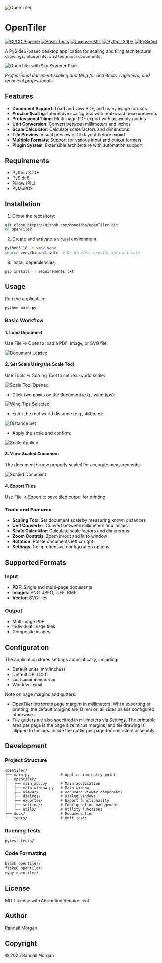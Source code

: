 ![Open Tiler](docs/resources/images/opentiler-icon.png)

# OpenTiler

[![CI/CD Pipeline](https://github.com/Monotoba/OpenTiler/actions/workflows/ci.yml/badge.svg)](https://github.com/Monotoba/OpenTiler/actions/workflows/ci.yml)
[![Basic Tests](https://github.com/Monotoba/OpenTiler/actions/workflows/basic-test.yml/badge.svg)](https://github.com/Monotoba/OpenTiler/actions/workflows/basic-test.yml)
[![License: MIT](https://img.shields.io/badge/License-MIT-yellow.svg)](https://opensource.org/licenses/MIT)
[![Python 3.10+](https://img.shields.io/badge/python-3.10+-blue.svg)](https://www.python.org/downloads/)
[![PySide6](https://img.shields.io/badge/GUI-PySide6-green.svg)](https://www.qt.io/qt-for-python)

A PySide6-based desktop application for scaling and tiling architectural drawings, blueprints, and technical documents.

![OpenTiler with Sky Skanner Plan](docs/images/01-sky-skanner-loaded.png)

*Professional document scaling and tiling for architects, engineers, and technical professionals*

## Features

- **Document Support**: Load and view PDF, and many image formats
- **Precise Scaling**: Interactive scaling tool with real-world measurements
- **Professional Tiling**: Multi-page PDF export with assembly guides
- **Unit Conversion**: Convert between millimeters and inches
- **Scale Calculator**: Calculate scale factors and dimensions
- **Tile Preview**: Visual preview of tile layout before export
- **Multiple Formats**: Support for various input and output formats
- **Plugin System**: Extensible architecture with automation support

## Requirements

- Python 3.10+
- PySide6
- Pillow (PIL)
- PyMuPDF

## Installation

1. Clone the repository:
```bash
git clone https://github.com/Monotoba/OpenTiler.git
cd OpenTiler
```

2. Create and activate a virtual environment:
```bash
python3.10 -m venv venv
source venv/bin/activate  # On Windows: venv\Scripts\activate
```

3. Install dependencies:
```bash
pip install -r requirements.txt
```

## Usage

Run the application:
```bash
python main.py
```

### Basic Workflow

#### 1. Load Document
Use File → Open to load a PDF, image, or SVG file:

![Document Loaded](docs/images/01-sky-skanner-loaded.png)

#### 2. Set Scale Using the Scale Tool
Use Tools → Scaling Tool to set real-world scale:

![Scale Tool Opened](docs/images/03-scale-tool-opened.png)

- Click two points on the document (e.g., wing tips):

![Wing Tips Selected](docs/images/04-wing-tips-selected.png)

- Enter the real-world distance (e.g., 460mm):

![Distance Set](docs/images/05-distance-460mm.png)

- Apply the scale and confirm:

![Scale Applied](docs/images/07-scale-applied-complete.png)

#### 3. View Scaled Document
The document is now properly scaled for accurate measurements:

![Scaled Document](docs/images/08-all-dialogs-closed.png)

#### 4. Export Tiles
Use File → Export to save tiled output for printing.

### Tools and Features

- **Scaling Tool**: Set document scale by measuring known distances
- **Unit Converter**: Convert between millimeters and inches
- **Scale Calculator**: Calculate scale factors and dimensions
- **Zoom Controls**: Zoom in/out and fit to window
- **Rotation**: Rotate documents left or right
- **Settings**: Comprehensive configuration options

## Supported Formats

### Input
- **PDF**: Single and multi-page documents
- **Images**: PNG, JPEG, TIFF, BMP
- **Vector**: SVG files

### Output
- Multi-page PDF
- Individual image tiles
- Composite images

## Configuration

The application stores settings automatically, including:
- Default units (mm/inches)
- Default DPI (300)
- Last used directories
- Window layout

Note on page margins and gutters:
- OpenTiler interprets page margins in millimeters. When exporting or printing, the default margins are 10 mm on all sides unless configured otherwise.
- Tile gutters are also specified in millimeters via Settings. The printable area per page is the page size minus margins, and tile drawing is clipped to the area inside the gutter per page for consistent assembly.

## Development

### Project Structure
```
opentiler/
├── main.py              # Application entry point
├── opentiler/
│   ├── main_app.py      # Main application
│   ├── main_window.py   # Main window
│   ├── viewer/          # Document viewer components
│   ├── dialogs/         # Dialog windows
│   ├── exporter/        # Export functionality
│   ├── settings/        # Configuration management
│   └── utils/           # Utility functions
├── docs/                # Documentation
└── tests/               # Unit tests
```

### Running Tests
```bash
pytest tests/
```

### Code Formatting
```bash
black opentiler/
flake8 opentiler/
mypy opentiler/
```

## License

MIT License with Attribution Requirement

## Author

Randall Morgan

## Copyright

© 2025 Randall Morgan
